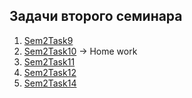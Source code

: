 ## Задачи второго семинара

1. [Sem2Task9](/Lessons_C_sharp/seminars/002/Sem2Task9/Program.cs)
2. [Sem2Task10](/Lessons_C_sharp/seminars/002/Sem2Task1/Program.cs) -> Home work
3. [Sem2Task11](/Lessons_C_sharp/seminars/002/Sem2Task11/Program.cs)
3. [Sem2Task12](/Lessons_C_sharp/seminars/002/Sem2Task12/Program.cs)
4. [Sem2Task14](/Lessons_C_sharp/seminars/002/Sem2Task14/Program.cs)




